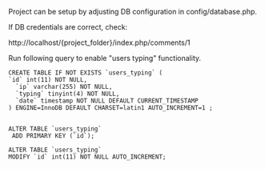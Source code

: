 Project can be setup by adjusting DB configuration in config/database.php.

If DB credentials are correct, check: 

http://localhost/{project_folder}/index.php/comments/1

Run following query to enable "users typing" functionality.

```
CREATE TABLE IF NOT EXISTS `users_typing` (
`id` int(11) NOT NULL,
  `ip` varchar(255) NOT NULL,
  `typing` tinyint(4) NOT NULL,
  `date` timestamp NOT NULL DEFAULT CURRENT_TIMESTAMP
) ENGINE=InnoDB DEFAULT CHARSET=latin1 AUTO_INCREMENT=1 ;


ALTER TABLE `users_typing`
 ADD PRIMARY KEY (`id`);

ALTER TABLE `users_typing`
MODIFY `id` int(11) NOT NULL AUTO_INCREMENT;
```